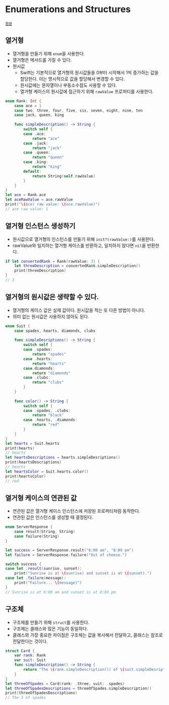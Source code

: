 # Enumerations and Structures

[`원문`](https://docs.swift.org/swift-book/GuidedTour/GuidedTour.html#ID465)

## 열거형

- 열거형을 만들기 위해 `enum`을 사용한다.
- 열거형은 메서드를 가질 수 있다.
- 원시값
    - Swift는 기본적으로 열거형의 원시값들을 0부터 시작해서 1씩 증가하는 값을 할당한다. 이는 명시적으로 값을 할당해서 변경할 수 있다.
    - 원시값에는 문자열이나 부동소수점도 사용할 수 있다.
    - 열거형 케이스의 원시값에 접근하기 위해 `rawValue` 프로퍼티를 사용한다.

~~~swift
enum Rank: Int {
    case ace = 1
    case two, three, four, five, six, seven, eight, nine, ten
    case jack, queen, king
    
    func simpleDescription() -> String {
        switch self {
        case .ace:
            return "ace"
        case .jack:
            return "jack"
        case .queen:
            return "queen"
        case .king:
            return "king"
        default:
            return String(self.rawValue)
        }
    }
}
let ace = Rank.ace
let aceRawValue = ace.rawValue
print("\(ace) raw value: \(ace.rawValue)")
// ace raw value: 1
~~~

## 열거형 인스턴스 생성하기

- 원시값으로 열거형의 인스턴스를 만들기 위해 `init?(rawValue:)`를 사용한다.
- rawValue와 일치하는 열거형 케이스를 반환하고, 일치하지 않다면 `nil`을 반환한다.

~~~swift
if let convertedRank = Rank(rawValue: 3) {
    let threeDescription = convertedRank.simpleDescription()
    print(threeDescription)
}
// 3
~~~

## 열거형의 원시값은 생략할 수 있다.

- 열거형의 케이스 값은 실제 값이다. 원시값을 적는 또 다른 방법이 아니다.
- 의미 없는 원시값은 사용하지 않아도 된다.

~~~swift
enum Suit {
    case spades, hearts, diamonds, clubs
    
    func simpleDesriptions() -> String {
        switch self {
        case .spades:
            return "spades"
        case .hearts:
            return "hearts"
        case.diamonds:
            return "diamonds"
        case .clubs:
            return "clubs"
        }
    }
    
    func color() -> String {
        switch self {
        case .spades, .clubs:
            return "black"
        case .hearts, .diamonds:
            return "red"
        }
    }
}
let hearts = Suit.hearts
print(hearts)
// hearts
let heartsDescriptions = hearts.simpleDesriptions()
print(heartsDescriptions)
// hearts
let heartsColor = Suit.hearts.color()
print(heartsColor)
// red
~~~

## 열거형 케이스의 연관된 값

- 연관된 값은 열거형 케이스 인스턴스에 저장된 프로퍼티처럼 동작한다.
- 연관된 값은 인스턴스를 생성할 때 결정된다.

~~~swift
enum ServerResponse {
    case result(String, String)
    case failure(String)
}

let success = ServerResponse.result("6:00 am", "8:09 pm")
let failure = ServerResponse.failure("Out of cheese.")

switch success {
case let .result(sunrise, sunset):
    print("Sunrise is at \(sunrise) and sunset is at \(sunset).")
case let .failure(message):
    print("Failure... \(message)")
}
// Sunrise is at 6:00 am and sunset is at 8:09 pm.
~~~

## 구조체

- 구조체를 만들기 위해 `struct`를 사용한다.
- 구조체는 클래스와 많은 기능이 동일하다.
- 클래스와 가장 중요한 차이점은 구조체는 값을 복사해서 전달하고, 클래스는 참조로 전달한다는 것이다.

~~~swift
struct Card {
    var rank: Rank
    var suit: Suit
    func simpleDescription() -> String {
        return "The \(rank.simpleDescription()) of \(suit.simpleDesriptions())"
    }
}
let threeOfSpades = Card(rank: .three, suit: .spades)
let threeOfSpadesDescriptions = threeOfSpades.simpleDescription()
print(threeOfSpadesDescriptions)
// The 3 of spades
~~~